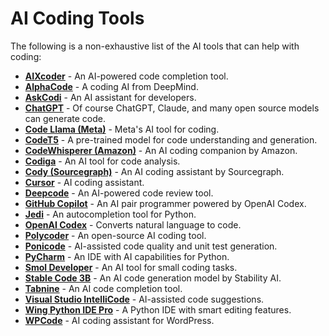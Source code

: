 # AI Coding Tools

The following is a non-exhaustive list of the AI tools that can help with coding:

- **[AIXcoder](https://www.aixcoder.com/)** - An AI-powered code completion tool.
- **[AlphaCode](https://deepmind.com/blog/article/Competitive-programming-with-AlphaCode)** - A coding AI from DeepMind.
- **[AskCodi](https://askcodi.com/)** - An AI assistant for developers.
- **[ChatGPT](https://www.openai.com/chatgpt)** - Of course ChatGPT, Claude, and many open source models can generate code.
- **[Code Llama (Meta)](https://meta.com/)** - Meta's AI tool for coding.
- **[CodeT5](https://huggingface.co/models)** - A pre-trained model for code understanding and generation.
- **[CodeWhisperer (Amazon)](https://aws.amazon.com/codewhisperer/)** - An AI coding companion by Amazon.
- **[Codiga](https://codiga.io/)** - An AI tool for code analysis.
- **[Cody (Sourcegraph)](https://sourcegraph.com/cody)** - An AI coding assistant by Sourcegraph.
- **[Cursor](https://www.cursor.com/)** - AI coding assistant.
- **[Deepcode](https://www.deepcode.ai/)** - An AI-powered code review tool.
- **[GitHub Copilot](https://copilot.github.com/)** - An AI pair programmer powered by OpenAI Codex.
- **[Jedi](https://jedi.readthedocs.io/en/latest/)** - An autocompletion tool for Python.
- **[OpenAI Codex](https://www.openai.com/research/codex)** - Converts natural language to code.
- **[Polycoder](https://polycoder.github.io/)** - An open-source AI coding tool.
- **[Ponicode](https://ponicode.com/)** - AI-assisted code quality and unit test generation.
- **[PyCharm](https://www.jetbrains.com/pycharm/)** - An IDE with AI capabilities for Python.
- **[Smol Developer](https://smoldev.app/)** - An AI tool for small coding tasks.
- **[Stable Code 3B](https://stability.ai/)** - An AI code generation model by Stability AI.
- **[Tabnine](https://www.tabnine.com/)** - An AI code completion tool.
- **[Visual Studio IntelliCode](https://visualstudio.microsoft.com/services/intellicode/)** - AI-assisted code suggestions.
- **[Wing Python IDE Pro](https://wingware.com/)** - A Python IDE with smart editing features.
- **[WPCode](https://wpcode.com/)** - AI coding assistant for WordPress.

